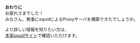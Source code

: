 **おわりに**  
お疲れさまでした！  
みなさん、無事にsquidによるProxyサーバを構築できたでしょうか。  

より詳しい情報を知りたい方は、  
[本家squidサイト](http://www.squid-cache.org/)で確認いただけます。  
